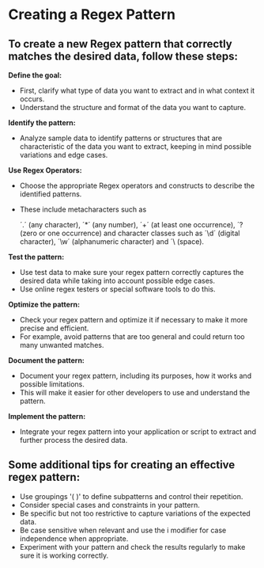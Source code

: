 # Creating a Regex Pattern

## To create a new Regex pattern that correctly matches the desired data, follow these steps:



**Define the goal:**

* First, clarify what type of data you want to extract and in what context it occurs.&#x20;
* Understand the structure and format of the data you want to capture.



**Identify the pattern:**

* Analyze sample data to identify patterns or structures that are characteristic of the data you want to extract, keeping in mind possible variations and edge cases.



**Use Regex Operators:**

* Choose the appropriate Regex operators and constructs to describe the identified patterns.&#x20;
*   These include metacharacters such as&#x20;

    ´.´ (any character), ´\*´ (any number), ´+´ (at least one occurrence), ´? (zero or one occurrence) and character classes such as ´\d´ (digital character), ´\w´ (alphanumeric character) and ´\ (space).



**Test the pattern:**

* Use test data to make sure your regex pattern correctly captures the desired data while taking into account possible edge cases.&#x20;
* Use online regex testers or special software tools to do this.



**Optimize the pattern:**

* Check your regex pattern and optimize it if necessary to make it more precise and efficient.&#x20;
* For example, avoid patterns that are too general and could return too many unwanted matches.



**Document the pattern:**

* Document your regex pattern, including its purposes, how it works and possible limitations.&#x20;
* This will make it easier for other developers to use and understand the pattern.



**Implement the pattern:**

* Integrate your regex pattern into your application or script to extract and further process the desired data.



## Some additional tips for creating an effective regex pattern:

* Use groupings '( )' to define subpatterns and control their repetition.
* Consider special cases and constraints in your pattern.
* Be specific but not too restrictive to capture variations of the expected data.
* Be case sensitive when relevant and use the i modifier for case independence when appropriate.
* Experiment with your pattern and check the results regularly to make sure it is working correctly.


